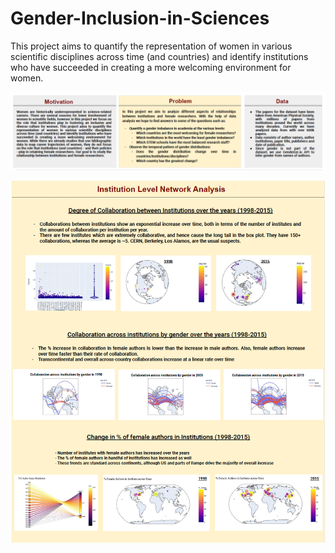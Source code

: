 # Gender-Inclusion-in-Sciences
This project aims to quantify the representation of women in various scientific disciplines across time (and countries) and identify institutions who have succeeded in creating a more welcoming environment for women.

![Poster Paper](https://github.com/addyg/Gender-Inclusion-in-Sciences/blob/master/03%20Plots/readme-1.png)

![Sample Set Analysis for Poster Paper](https://github.com/addyg/Gender-Inclusion-in-Sciences/blob/master/03%20Plots/readme-2.png)
